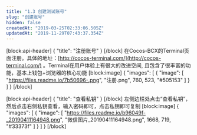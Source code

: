 ```yaml
---
title: "1.3 创建测试账号"
slug: "创建账号"
hidden: false
createdAt: "2019-03-25T02:33:06.505Z"
updatedAt: "2019-11-29T07:43:37.354Z"
---
```

[block:api-header]
{
  "title": "注册账号"
}
[/block]
在Cocos-BCX的Terminal页面注册。具体的地址：[http://cocos-terminal.com/](http://cocos-terminal.com/) 。Terminal在用户体验上有很大的改进空间, 且包含了很丰富的功能，基本上钱包+浏览器的核心功能
[block:image]
{
  "images": [
    {
      "image": [
        "https://files.readme.io/7b50696-.png",
        "注册.png",
        760,
        523,
        "#505153"
      ]
    }
  ]
}
[/block]

[block:api-header]
{
  "title": "查看私钥"
}
[/block]
左侧边栏处点击“查看私钥”，然后点击右侧私钥查看，输入密码即可，点击私钥即可复制
[block:image]
{
  "images": [
    {
      "image": [
        "https://files.readme.io/b96049f-_20190411164948.png",
        "微信图片_20190411164948.png",
        1668,
        719,
        "#33373f"
      ]
    }
  ]
}
[/block]
